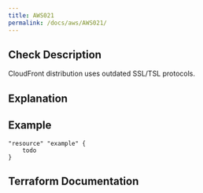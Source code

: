 ```yaml
---
title: AWS021
permalink: /docs/aws/AWS021/
---
```



## Check Description

CloudFront distribution uses outdated SSL/TSL protocols.

## Explanation

## Example

```
"resource" "example" {
	todo
}
```

## Terraform Documentation
